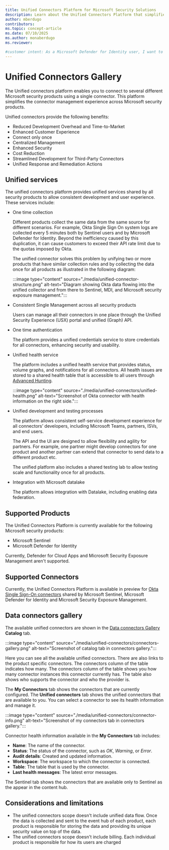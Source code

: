 ```yaml
---
title: Unified Connectors Platform for Microsoft Security Solutions
description: Learn about the Unified Connectors Platform that simplifies connector management across Microsoft security products including Microsoft Sentinel, Defender for Cloud, and Defender for Identity.
author: mberdugo
contributors:
ms.topic: concept-article
ms.date: 07/10/2025
ms.author: monaberdugo
ms.reviewer: 

#customer intent: As a Microsoft Defender for Identity user, I want to understand how unified connectors work so I can manage my integration connections more efficiently.
---
```


# Unified Connectors Gallery

The Unified connectors platform enables you to connect to several different Microsoft security products using a single connector. This platform simplifies the connector management experience across Microsoft security products.

Unified connectors provide the following benefits:

- Reduced Development Overhead and Time-to-Market
- Enhanced Customer Experience
- Connect only once
- Centralized Management
- Enhanced Security
- Cost Reduction
- Streamlined Development for Third-Party Connectors
- Unified Response and Remediation Actions

## Unified services

The unified connectors platform provides unified services shared by all security products to allow consistent development and user experience. These services include:

- One time collection

  Different products collect the same data from the same source for different scenarios. For example, Okta Single Sign On system logs are collected every 5 minutes both by Sentinel users and by Microsoft Defender for Identity. Beyond the inefficiency caused by this duplication, it can cause customers to exceed their API rate limit due to the quotas imposed by Okta.

  The unified connector solves this problem by unifying two or more products that have similar collection rules and by collecting the data once for all products as illustrated in the following diagram:

  :::image type="content" source="./media/unified-connector-structure.png" alt-text="Diagram showing Okta data flowing into the unified collector and from there to Sentinel, MDI, and Microsoft security exposure management.":::

- Consistent Single Management across all security products

  Users can manage all their connectors in one place through the Unified Security Experience (USX) portal and unified (Graph) API.

- One time authentication

  The platform provides a unified credentials service to store credentials for all connectors, enhancing security and usability.

- Unified health service

  The platform includes a unified health service that provides status, volume graphs, and notifications for all connectors. All health issues are stored to a shared health table that is accessible to all users through [Advanced Hunting](advanced-hunting.md).

  :::image type="content" source="./media/unified-connectors/unified-health.png" alt-text="Screenshot of Okta connector with health information on the right side.":::

- Unified development and testing processes

  The platform allows consistent self-service development experience for all connectors’ developers, including Microsoft Teams, partners, ISVs, and end users.

  The API and the UI are designed to allow flexibility and agility for partners. For example, one partner might develop connectors for one product and another partner can extend that connector to send data to a different product etc.

  The unified platform also includes a shared testing lab to allow testing scale and functionality once for all products.

- Integration with Microsoft datalake

  The platform allows integration with Datalake, including enabling data federation.

## Supported Products

The Unified Connectors Platform is currently available for the following Microsoft security products:

- Microsoft Sentinel
- Microsoft Defender for Identity

Currently, Defender for Cloud Apps and Microsoft Security Exposure Management aren't supported.

## Supported Connectors

Currently, the Unified Connectors Platform is available in preview for [Okta Single Sign-On connectors](./okta-integration.md) shared by Microsoft Sentinel, Microsoft Defender for Identity and Microsoft Security Exposure Management.

## Data connectors gallery

The available unified connectors are shown in the [Data connectors Gallery](https://security.microsoft.com/sentinel/unified-connector) **Catalog** tab.

:::image type="content" source="./media/unified-connectors/connectors-gallery.png" alt-text="Screenshot of catalog tab in connectors gallery.":::

Here you can see all the available unified connectors. There are also links to the product specific connectors. The connectors column of the table indicates how many. The connectors column of the table shows you how many connector instances this connector currently has. The table also shows who supports the connector and who the provider is.

The **My Connectors** tab shows the connectors that are currently configured. The **Unified connectors** tab shows the unified connectors that are available to you. You can select a connector to see its health information and manage it.

:::image type="content" source="./media/unified-connectors/connector-info.png" alt-text="Screenshot of my connectors tab in connectors gallery.":::

Connector health information available in the **My Connectors** tab includes:

- **Name**: The name of the connector.
- **Status**: The status of the connector, such as *OK*, *Warning*, or *Error*.
- **Audit details**: Created and updated information.
- **Workspace**: The workspace to which the connector is connected.
- **Table**: The table that is used by the connector.
- **Last health messages**: The latest error messages.

The Sentinel tab shows the connectors that are available only to Sentinel as the appear in the content hub.

## Considerations and limitations

- The unified connectors scope doesn't include unified data flow. Once the data is collected and sent to the event hub of each product, each product is responsible for storing the data and providing its unique security value on top of the data.
- The unified connectors scope doesn't include billing. Each individual product is responsible for how its users are charged
